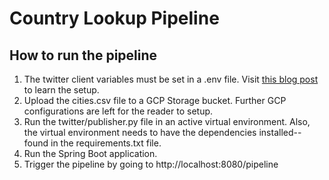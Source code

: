 # Country Lookup Pipeline

## How to run the pipeline

1. The twitter client variables must be set in a .env file. Visit [this blog post](https://gfajardo.medium.com/part-i-creating-a-twitter-stream-6dc6d1ce06c) to learn the setup.
2. Upload the cities.csv file to a GCP Storage bucket. Further GCP configurations are left for the reader to setup.
3. Run the twitter/publisher.py file in an active virtual environment. Also, the virtual environment needs to have the dependencies installed--found in the requirements.txt file.
4. Run the Spring Boot application.
5. Trigger the pipeline by going to http://localhost:8080/pipeline
